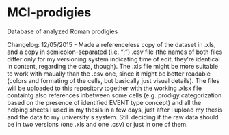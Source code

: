 # MCI-prodigies
Database of analyzed Roman prodigies

Changelog:
12/05/2015 - Made a referenceless copy of the dataset in .xls, and a copy in semicolon-separated (i.e. “;”) .csv file (the names of both files differ only for my versioning system indicating time of edit, they're identical in content, regarding the data, though). The .xls file might be more suitable to work with maually than the .csv one, since it might be better readable (colors and formating of the cells, but basically just visual details). The files will be uploaded to this repository together with the working .xlsx file containtg also references inbetween some cells (e.g. prodigy categorization based on the presence of identified EVENT type concept) and all the helping sheets I used in my thesis in a few days, just after I upload my thesis and the data to my university's system. Still deciding if the raw data should be in two versions (one .xls and one .csv) or just in one of them.
